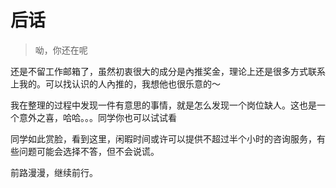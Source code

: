 # 后话

> 呦，你还在呢

还是不留工作邮箱了，虽然初衷很大的成分是內推奖金，理论上还是很多方式联系上我的。可以找认识的人內推的，我想他也很乐意的～

我在整理的过程中发现一件有意思的事情，就是怎么发现一个岗位缺人。这也是一个意外之喜，哈哈。。。同学你也可以试试看

同学如此赏脸，看到这里，闲暇时间或许可以提供不超过半个小时的咨询服务，有些问题可能会选择不答，但不会说谎。

前路漫漫，继续前行。

